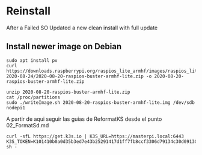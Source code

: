 # Reinstall
After a Failed SO Updated a new clean install with full update

## Install newer image on Debian
```
sudo apt install pv
curl https://downloads.raspberrypi.org/raspios_lite_armhf/images/raspios_lite_armhf-2020-08-24/2020-08-20-raspios-buster-armhf-lite.zip -o 2020-08-20-raspios-buster-armhf-lite.zip 

unzip 2020-08-20-raspios-buster-armhf-lite.zip 
cat /proc/partitions
sudo ./writeImage.sh 2020-08-20-raspios-buster-armhf-lite.img /dev/sdb nodepi1
```
A partir de aqui seguir las guias de ReformatKS desde el punto 02_FormatSd.md

```
curl -sfL https://get.k3s.io | K3S_URL=https://masterpi.local:6443 K3S_TOKEN=K101410b0a0d35b3ed7e43b25291417d1ff7fb8ccf3306d79134c30d091303b22b9::server:56586400927c3c97881bbd44e3fe03b5 sh -
```
